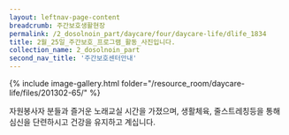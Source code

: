 ```yaml
--- 
layout: leftnav-page-content 
breadcrumb: 주간보호생활현장 
permalink: /2_dosolnoin_part/daycare/four/daycare-life/dlife_1834
title: 2월_25일_주간보호_프로그램_활동_사진입니다.
collection_name: 2_dosolnoin_part
second_nav_title: '주간보호센터안내' 
---
```

{% include image-gallery.html folder="/resource_room/daycare-life/files/201302-65/" %}






자원봉사자 분들과 즐거운 노래교실 시간을 가졌으며,
생활체육, 줄스트레칭등을 통해 심신을 단련하시고
건강을 유지하고 계십니다.